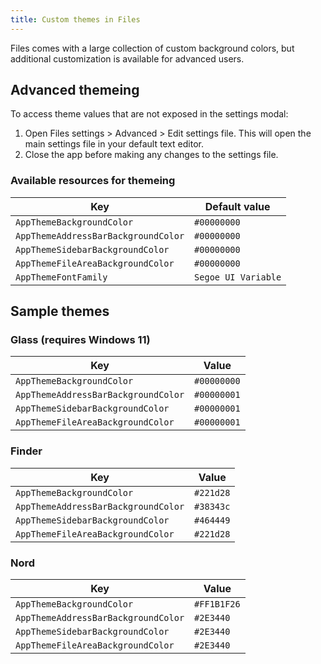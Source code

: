 ```yaml
---
title: Custom themes in Files
---
```


Files comes with a large collection of custom background colors, but additional customization is available for advanced users.

## Advanced themeing
To access theme values that are not exposed in the settings modal:
1. Open Files settings > Advanced > Edit settings file. This will open the main settings file in your default text editor.
2. Close the app before making any changes to the settings file.

### Available resources for themeing

| Key                                   | Default value                 |
| ------------------------------------- | ----------------------------- |
| `AppThemeBackgroundColor`             | `#00000000`                   |
| `AppThemeAddressBarBackgroundColor`   | `#00000000`                   |
| `AppThemeSidebarBackgroundColor`      | `#00000000`                   |
| `AppThemeFileAreaBackgroundColor`     | `#00000000`                   |
| `AppThemeFontFamily`                  | `Segoe UI Variable`           |


## Sample themes

### Glass (requires Windows 11)
| Key                                   | Value                         |
| ------------------------------------- | ------------------------------|
| `AppThemeBackgroundColor`             | `#00000000`                   |
| `AppThemeAddressBarBackgroundColor`   | `#00000001`                   |
| `AppThemeSidebarBackgroundColor`      | `#00000001`                   |
| `AppThemeFileAreaBackgroundColor`     | `#00000001`                   |

### Finder
| Key                                   | Value                         |
| ------------------------------------- | ------------------------------|
| `AppThemeBackgroundColor`             | `#221d28`                     |
| `AppThemeAddressBarBackgroundColor`   | `#38343c`                     |
| `AppThemeSidebarBackgroundColor`      | `#464449`                     |
| `AppThemeFileAreaBackgroundColor`     | `#221d28`                     |


### Nord
| Key                                   | Value                         |
| ------------------------------------- | ------------------------------|
| `AppThemeBackgroundColor`             | `#FF1B1F26`                   |
| `AppThemeAddressBarBackgroundColor`   | `#2E3440`                     |
| `AppThemeSidebarBackgroundColor`      | `#2E3440`                     |
| `AppThemeFileAreaBackgroundColor`     | `#2E3440`                     |
